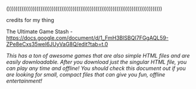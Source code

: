 ()))))))))))))))))))))))))))))))))))))))))))))))))))))))))))))))))))))))))))))))))


  credits for my thing

The Ultimate Game Stash - https://docs.google.com/document/d/1_FmH3BlSBQI7FGgAQL59-ZPe8eCxs35wel6JUyVaG8Q/edit?tab=t.0
 
  *This has a ton of awesome games that are also simple HTML files and are easily downloadable. After you download just the singular HTML file, you can play any time and offline!
  You should check this document out if you are looking for small, compact files that can give you fun, offline entertainment!*

